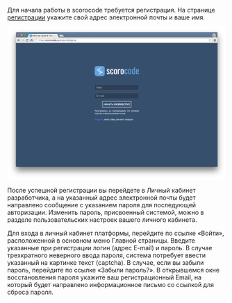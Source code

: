 Для начала работы в scorocode требуется регистрация. На странице [регистрации](https://scorocode.ru/account#/signup) укажите свой адрес электронной почты и ваше имя.

![Регистрация](../img/register.png)

После успешной регистрации вы перейдете в Личный кабинет разработчика, а на указанный адрес электронной почты будет направлено сообщение с указанием пароля для последующей авторизации. Изменить пароль, присвоенный системой, можно в разделе пользовательских настроек вашего личного кабинета.

Для входа в личный кабинет платформы, перейдите по ссылке «Войти», расположенной в основном меню Главной страницы. Введите указанные при регистрации логин (адрес E-mail) и пароль. В случае трехкратного неверного ввода пароля, система потребует ввести указанный на картинке текст (captcha). В случае, если вы забыли пароль, перейдите по ссылке «Забыли пароль?». В открывшемся окне восстановления пароля укажите ваш регистрационный Email, на который будет направлено информационное письмо со ссылкой для сброса пароля.